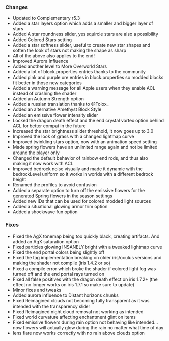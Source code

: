 ### Changes
- Updated to Complementary r5.3
- Added a star layers option which adds a smaller and bigger layer of stars
- Added A star roundness slider, yes squircle stars are also a possibility
- Added Colored Stars setting
- Added a star softness slider, useful to create new star shapes and soften the look of stars not making the shape as sharp
- All of the above also applies to the end!
- Improved Aurora Influence
- Added another level to More Overworld Stars
- Added a lot of block.properties entries thanks to the community
- Added pink and purple ore entries in block.properties so modded blocks fit better in those new categories
- Added a warning message for all Apple users when they enable ACL instead of crashing the shader
- Added an Autumn Strength option
- Added a russian translation thanks to @Folox_
- Added an alternative Amethyst Block Style
- Added an emissive flower intensity slider
- Locked the dragon death effect and the end crystal vortex option behind ACL for better compat in the future
- Increased the star brightness slider threshold, it now goes up to 3.0
- Improved the look of grass with a changed lightmap curve
- Improved twinkling stars option, now with an animation speed setting
- Made spring flowers have an unlimited range again and not be limited around the player only
- Changed the default behavior of rainbow end rods, and thus also making it now work with ACL
- Improved bedrock noise visually and made it dynamic with the bedrockLevel uniform so it works in worlds with a different bedrock height
- Renamed the profiles to avoid confusion
- Added a separate option to turn off the emissive flowers for the generated Spring flowers in the season settings
- Added new IDs that can be used for colored modded light sources
- Added a situational glowing armor trim option
- Added a shockwave fun option
### Fixes
- Fixed the AgX tonemap being too quickly black, creating artifacts. And added an AgX saturation option
- Fixed particles glowing INSANELY bright with a tweaked lightmap curve
- Fixed the end portal colors being slightly off
- Fixed the tag implementation breaking on older iris/oculus versions and making the shader not compile (iris 1.4.2 or so)
- Fixed a compile error which broke the shader if colored light fog was turned off and the end portal rays turned on
- Fixed all false positives with the dragon death effect on iris 1.7.2+ (the effect no longer works on iris 1.7.1 so make sure to update)
- Minor fixes and tweaks
- Added aurora influence to Distant horizons chunks
- Fixed Reimagined clouds not becoming fully transparent as it was intended with the transparency slider
- Fixed Reimagined night cloud removal not working as intended
- Fixed world curvature affecting enchantment glint on items
- Fixed emissive flowers during rain option not behaving like intended... now flowers will actually glow during the rain no matter what time of day
- lens flare now works correctly with no rain above clouds option